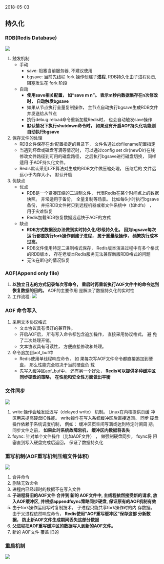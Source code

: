 2018-05-03

## 持久化

### RDB(Redis Database)
![](https://github.com/t734070824/tq.java/blob/master/tq.java.redis/src/main/java/_redis_development_and_operation/_5_persistence/1.jpg?raw=true)


1. 触发机制
    - 手动 
        - save: 阻塞当前服务器, 不建议使用 
        - bgsave: 当前先线程 fork 操作创建子**进程**, RDB持久化由子进程负责, 阻塞发生在 fork 阶段
    - 自动
        - **使用save相关配置， 如“save m n”。 表示m秒内数据集存在n次修改
          时， 自动触发bgsave**
        - 如果从节点执行全量复制操作， 主节点自动执行bgsave生成RDB文件并发送给从节点
        - 执行debug reload命令重新加载Redis时， 也会自动触发save操作
        - **默认情况下执行shutdown命令时， 如果没有开启AOF持久化功能则
          自动执行bgsave**
2. 保存文件的处理
    - RDB文件保存在dir配置指定的目录下， 文件名通过dbfilename配置指定
    - 当遇到坏盘或磁盘写满等情况时， 可以通过config set dir{newDir}在线
      修改文件路径到可用的磁盘路径， 之后执行bgsave进行磁盘切换， 同样适用
      于AOF持久化文件。
    - Redis默认采用LZF算法对生成的RDB文件做压缩处理， 压缩后的
      文件远远小于内存大小， 默认开启
3. 优缺点
    - 优点
        - RDB是一个紧凑压缩的二进制文件， 代表Redis在某个时间点上的数据
          快照。 非常适用于备份， 全量复制等场景。 比如每6小时执行bgsave备份，
          并把RDB文件拷贝到远程机器或者文件系统中（如hdfs） ， 用于灾难恢复
        - Redis加载RDB恢复数据远远快于AOF的方式
    - 缺点
        - **RDB方式数据没办法做到实时持久化/秒级持久化。 因为bgsave每次运
        行都要执行fork操作创建子进程， 属于重量级操作， 频繁执行成本过高。**
        - RDB文件使用特定二进制格式保存， Redis版本演进过程中有多个格式
          的RDB版本， 存在老版本Redis服务无法兼容新版RDB格式的问题
        - 无法在断电的情况恢复

### AOF(Append only file)
1. **以独立日志的方式记录每次写命令，
   重启时再重新执行AOF文件中的命令达到恢复数据的目的。** AOF的主要作用
   是解决了数据持久化的实时性        
2. 工作流程: ![](https://github.com/t734070824/tq.java/blob/master/tq.java.redis/src/main/java/_redis_development_and_operation/_5_persistence/2.jpg?raw=true)


### AOF 命令写入
1. 采用文本协议格式
    - 文本协议具有很好的兼容性。
    - 开启AOF后， 所有写入命令都包含追加操作， 直接采用协议格式， 避
      免了二次处理开销。
    - 文本协议具有可读性， 方便直接修改和处理。
2. 命令追加到aof_buf中
    - Redis使用单线程响应命令， 如
      果每次写AOF文件命令都直接追加到硬盘， 那么性能完全取决于当前硬盘负
      载
    - 先写入缓冲区aof_buf中， 还有另一个好处， **Redis可以提供多种缓冲区
      同步硬盘的策略， 在性能和安全性方面做出平衡**
### 文件同步
![](https://github.com/t734070824/tq.java/blob/master/tq.java.redis/src/main/java/_redis_development_and_operation/_5_persistence/3.jpg?raw=true)

1. write:操作会触发延迟写（delayed write） 机制。 Linux在内核提供页缓
         冲区用来提高硬盘IO性能。 write操作在写入系统缓冲区后直接返回。 同步
         硬盘操作依赖于系统调度机制， 例如： 缓冲区页空间写满或达到特定时间周
         期。 同步文件之前， **如果此时系统故障宕机， 缓冲区内数据将丢失** 
2. fsync: 针对单个文件操作（比如AOF文件） ， 做强制硬盘同步， fsync将
          阻塞直到写入硬盘完成后返回， 保证了数据持久化
          
### 重写机制(AOF重写机制压缩文件体积)
![](https://github.com/t734070824/tq.java/blob/master/tq.java.redis/src/main/java/_redis_development_and_operation/_5_persistence/4.jpg?raw=true)

1. 合并命令
2. 删除无效命令
3. 进程内已经超时的数据不在写入文件
4. **子进程将旧的AOF文件 合并到 新的 AOF文件中, 主线程依然接受新的请求, 放入AOF缓冲区, 并根据appendfsync策略同步硬盘, 保证原有的AOF机制有效**
5. 由于fork操作运用写时复制技术， 子进程只能共享fork操作时的内
   存数据。 由于父进程依然响应命令， **Redis使用“AOF重写缓冲区”保存这部
   分新数据， 防止新AOF文件生成期间丢失这部分数据**
6. **父进程把AOF重写缓冲区的数据写入到新的AOF文件。**
5. 新的 AOF文件 覆盖 旧的

### 重启机制
![](https://github.com/t734070824/tq.java/blob/master/tq.java.redis/src/main/java/_redis_development_and_operation/_5_persistence/5.jpg?raw=true)

